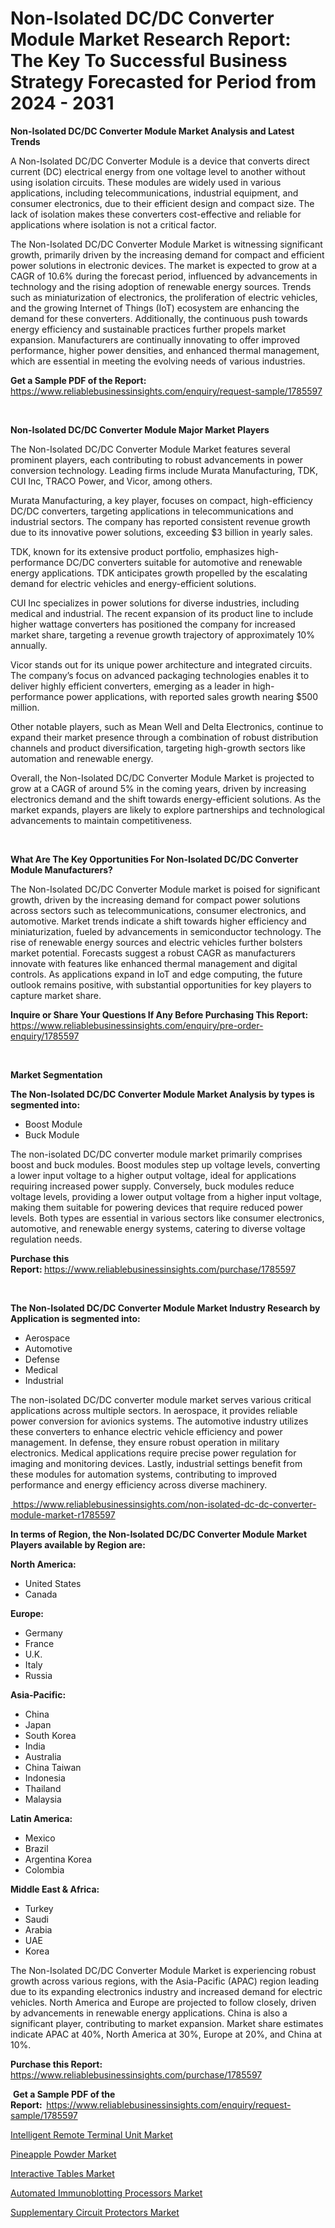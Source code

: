 <p><h1>Non-Isolated DC/DC Converter Module Market Research Report: The Key To Successful Business Strategy Forecasted for Period from 2024 - 2031</h1></p><p><strong>Non-Isolated DC/DC Converter Module Market Analysis and Latest Trends</strong></p>
<p><p>A Non-Isolated DC/DC Converter Module is a device that converts direct current (DC) electrical energy from one voltage level to another without using isolation circuits. These modules are widely used in various applications, including telecommunications, industrial equipment, and consumer electronics, due to their efficient design and compact size. The lack of isolation makes these converters cost-effective and reliable for applications where isolation is not a critical factor.</p><p>The Non-Isolated DC/DC Converter Module Market is witnessing significant growth, primarily driven by the increasing demand for compact and efficient power solutions in electronic devices. The market is expected to grow at a CAGR of 10.6% during the forecast period, influenced by advancements in technology and the rising adoption of renewable energy sources. Trends such as miniaturization of electronics, the proliferation of electric vehicles, and the growing Internet of Things (IoT) ecosystem are enhancing the demand for these converters. Additionally, the continuous push towards energy efficiency and sustainable practices further propels market expansion. Manufacturers are continually innovating to offer improved performance, higher power densities, and enhanced thermal management, which are essential in meeting the evolving needs of various industries.</p></p>
<p><strong>Get a Sample PDF of the Report:&nbsp;</strong> <a href="https://www.reliablebusinessinsights.com/enquiry/request-sample/1785597?utm_campaign=96&utm_medium=2&utm_source=Github&utm_content=ia&utm_term=08102024&utm_id=non-isolated-dcdc-converter-module">https://www.reliablebusinessinsights.com/enquiry/request-sample/1785597</a></p>
<p>&nbsp;</p>
<p><strong>Non-Isolated DC/DC Converter Module Major Market Players</strong></p>
<p><p>The Non-Isolated DC/DC Converter Module Market features several prominent players, each contributing to robust advancements in power conversion technology. Leading firms include Murata Manufacturing, TDK, CUI Inc, TRACO Power, and Vicor, among others.</p><p>Murata Manufacturing, a key player, focuses on compact, high-efficiency DC/DC converters, targeting applications in telecommunications and industrial sectors. The company has reported consistent revenue growth due to its innovative power solutions, exceeding $3 billion in yearly sales.</p><p>TDK, known for its extensive product portfolio, emphasizes high-performance DC/DC converters suitable for automotive and renewable energy applications. TDK anticipates growth propelled by the escalating demand for electric vehicles and energy-efficient solutions.</p><p>CUI Inc specializes in power solutions for diverse industries, including medical and industrial. The recent expansion of its product line to include higher wattage converters has positioned the company for increased market share, targeting a revenue growth trajectory of approximately 10% annually.</p><p>Vicor stands out for its unique power architecture and integrated circuits. The company’s focus on advanced packaging technologies enables it to deliver highly efficient converters, emerging as a leader in high-performance power applications, with reported sales growth nearing $500 million.</p><p>Other notable players, such as Mean Well and Delta Electronics, continue to expand their market presence through a combination of robust distribution channels and product diversification, targeting high-growth sectors like automation and renewable energy.</p><p>Overall, the Non-Isolated DC/DC Converter Module Market is projected to grow at a CAGR of around 5% in the coming years, driven by increasing electronics demand and the shift towards energy-efficient solutions. As the market expands, players are likely to explore partnerships and technological advancements to maintain competitiveness.</p></p>
<p>&nbsp;</p>
<p><strong>What Are The Key Opportunities For Non-Isolated DC/DC Converter Module Manufacturers?</strong></p>
<p><p>The Non-Isolated DC/DC Converter Module market is poised for significant growth, driven by the increasing demand for compact power solutions across sectors such as telecommunications, consumer electronics, and automotive. Market trends indicate a shift towards higher efficiency and miniaturization, fueled by advancements in semiconductor technology. The rise of renewable energy sources and electric vehicles further bolsters market potential. Forecasts suggest a robust CAGR as manufacturers innovate with features like enhanced thermal management and digital controls. As applications expand in IoT and edge computing, the future outlook remains positive, with substantial opportunities for key players to capture market share.</p></p>
<p><strong>Inquire or Share Your Questions If Any Before Purchasing This Report:</strong> <a href="https://www.reliablebusinessinsights.com/enquiry/pre-order-enquiry/1785597?utm_campaign=96&utm_medium=2&utm_source=Github&utm_content=ia&utm_term=08102024&utm_id=non-isolated-dcdc-converter-module">https://www.reliablebusinessinsights.com/enquiry/pre-order-enquiry/1785597</a></p>
<p>&nbsp;</p>
<p><strong>Market Segmentation</strong></p>
<p><strong>The Non-Isolated DC/DC Converter Module Market Analysis by types is segmented into:</strong></p>
<p><ul><li>Boost Module</li><li>Buck Module</li></ul></p>
<p><p>The non-isolated DC/DC converter module market primarily comprises boost and buck modules. Boost modules step up voltage levels, converting a lower input voltage to a higher output voltage, ideal for applications requiring increased power supply. Conversely, buck modules reduce voltage levels, providing a lower output voltage from a higher input voltage, making them suitable for powering devices that require reduced power levels. Both types are essential in various sectors like consumer electronics, automotive, and renewable energy systems, catering to diverse voltage regulation needs.</p></p>
<p><strong>Purchase this Report:&nbsp;</strong><a href="https://www.reliablebusinessinsights.com/purchase/1785597?utm_campaign=96&utm_medium=2&utm_source=Github&utm_content=ia&utm_term=08102024&utm_id=non-isolated-dcdc-converter-module">https://www.reliablebusinessinsights.com/purchase/1785597</a></p>
<p>&nbsp;</p>
<p><strong>The Non-Isolated DC/DC Converter Module Market Industry Research by Application is segmented into:</strong></p>
<p><ul><li>Aerospace</li><li>Automotive</li><li>Defense</li><li>Medical</li><li>Industrial</li></ul></p>
<p><p>The non-isolated DC/DC converter module market serves various critical applications across multiple sectors. In aerospace, it provides reliable power conversion for avionics systems. The automotive industry utilizes these converters to enhance electric vehicle efficiency and power management. In defense, they ensure robust operation in military electronics. Medical applications require precise power regulation for imaging and monitoring devices. Lastly, industrial settings benefit from these modules for automation systems, contributing to improved performance and energy efficiency across diverse machinery.</p></p>
<p><a href="https://www.reliablebusinessinsights.com/non-isolated-dc-dc-converter-module-market-r1785597?utm_campaign=96&utm_medium=2&utm_source=Github&utm_content=ia&utm_term=08102024&utm_id=non-isolated-dcdc-converter-module">&nbsp;https://www.reliablebusinessinsights.com/non-isolated-dc-dc-converter-module-market-r1785597</a></p>
<p><strong>In terms of Region, the Non-Isolated DC/DC Converter Module Market Players available by Region are:</strong></p>
<p>
    <p> <strong> North America: </strong>
        <ul>
            <li>United States</li>
            <li>Canada</li>
        </ul>
        </p> 
    <p> <strong> Europe: </strong>
        <ul>
            <li>Germany</li>
            <li>France</li>
            <li>U.K.</li>
            <li>Italy</li>
            <li>Russia</li>
        </ul>
        </p> 
    <p> <strong> Asia-Pacific: </strong>
        <ul>
            <li>China</li>
            <li>Japan</li>
            <li>South Korea</li>
            <li>India</li>
            <li>Australia</li>
            <li>China Taiwan</li>
            <li>Indonesia</li>
            <li>Thailand</li>
            <li>Malaysia</li>
        </ul>
        </p> 
    <p> <strong> Latin America: </strong>
        <ul>
            <li>Mexico</li>
            <li>Brazil</li>
            <li>Argentina Korea</li>
            <li>Colombia</li>
        </ul>
        </p> 
    <p> <strong> Middle East & Africa: </strong>
        <ul>
            <li>Turkey</li>
            <li>Saudi</li>
            <li>Arabia</li>
            <li>UAE</li>
            <li>Korea</li>
        </ul>
    </p>
    </p>
<p><p>The Non-Isolated DC/DC Converter Module Market is experiencing robust growth across various regions, with the Asia-Pacific (APAC) region leading due to its expanding electronics industry and increased demand for electric vehicles. North America and Europe are projected to follow closely, driven by advancements in renewable energy applications. China is also a significant player, contributing to market expansion. Market share estimates indicate APAC at 40%, North America at 30%, Europe at 20%, and China at 10%.</p></p>
<p><strong>Purchase this Report: </strong><a href="https://www.reliablebusinessinsights.com/purchase/1785597?utm_campaign=96&utm_medium=2&utm_source=Github&utm_content=ia&utm_term=08102024&utm_id=non-isolated-dcdc-converter-module">https://www.reliablebusinessinsights.com/purchase/1785597</a></p>
<p>&nbsp;<strong>Get a Sample PDF of the Report:&nbsp;&nbsp;</strong><a href="https://www.reliablebusinessinsights.com/enquiry/request-sample/1785597?utm_campaign=96&utm_medium=2&utm_source=Github&utm_content=ia&utm_term=08102024&utm_id=non-isolated-dcdc-converter-module">https://www.reliablebusinessinsights.com/enquiry/request-sample/1785597</a></p>
<p><strong></strong></p>
<p><p><a href="https://www.linkedin.com/pulse/market-forecasting-change-global-intelligent-remote-terminal-udk0e?utm_campaign=96&utm_medium=2&utm_source=Github&utm_content=ia&utm_term=08102024&utm_id=non-isolated-dcdc-converter-module">Intelligent Remote Terminal Unit Market</a></p><p><a href="https://issuu.com/reportprime-2/docs/pineapple-powder-market-size-2030.p_6ca9d5b9791220?utm_campaign=96&utm_medium=2&utm_source=Github&utm_content=ia&utm_term=08102024&utm_id=non-isolated-dcdc-converter-module">Pineapple Powder Market</a></p><p><a href="https://www.linkedin.com/pulse/interactive-tables-market-outlook-complete-industry-analysis-ufnme?utm_campaign=96&utm_medium=2&utm_source=Github&utm_content=ia&utm_term=08102024&utm_id=non-isolated-dcdc-converter-module">Interactive Tables Market</a></p><p><a href="https://github.com/bansebnspene3/Market-Research-Report-List-1/blob/main/automated-immunoblotting-processors-market.md?utm_campaign=96&utm_medium=2&utm_source=Github&utm_content=ia&utm_term=08102024&utm_id=non-isolated-dcdc-converter-module">Automated Immunoblotting Processors Market</a></p><p><a href="https://github.com/tomasa8xtkvotaw/Market-Research-Report-List-1/blob/main/supplementary-circuit-protectors-market.md?utm_campaign=96&utm_medium=2&utm_source=Github&utm_content=ia&utm_term=08102024&utm_id=non-isolated-dcdc-converter-module">Supplementary Circuit Protectors Market</a></p></p>